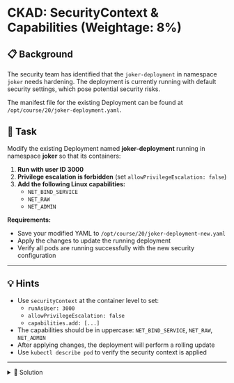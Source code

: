 # CKAD: SecurityContext & Capabilities (Weightage: 8%)

## 📋 Background

The security team has identified that the `joker-deployment` in namespace `joker` needs hardening. The deployment is currently running with default security settings, which pose potential security risks.

The manifest file for the existing Deployment can be found at `/opt/course/20/joker-deployment.yaml`.

## 🎯 Task

Modify the existing Deployment named **joker-deployment** running in namespace **joker** so that its containers:

1. **Run with user ID 3000**
2. **Privilege escalation is forbidden** (set `allowPrivilegeEscalation: false`)
3. **Add the following Linux capabilities:**
   - `NET_BIND_SERVICE`
   - `NET_RAW`
   - `NET_ADMIN`

**Requirements:**
- Save your modified YAML to `/opt/course/20/joker-deployment-new.yaml`
- Apply the changes to update the running deployment
- Verify all pods are running successfully with the new security configuration

---

## 💡 Hints

- Use `securityContext` at the container level to set:
  - `runAsUser: 3000`
  - `allowPrivilegeEscalation: false`
  - `capabilities.add: [...]`
- The capabilities should be in uppercase: `NET_BIND_SERVICE`, `NET_RAW`, `NET_ADMIN`
- After applying changes, the deployment will perform a rolling update
- Use `kubectl describe pod` to verify the security context is applied

---

<details>
<summary>📖 Solution</summary>

```bash
# First, examine the existing deployment
cat /opt/course/20/joker-deployment.yaml

# Copy the file to create a new version
cp /opt/course/20/joker-deployment.yaml /opt/course/20/joker-deployment-new.yaml

# Edit the file to add security context and capabilities
cat <<'EOF' > /opt/course/20/joker-deployment-new.yaml
apiVersion: apps/v1
kind: Deployment
metadata:
  name: joker-deployment
  namespace: joker
spec:
  replicas: 2
  selector:
    matchLabels:
      app: joker
  template:
    metadata:
      labels:
        app: joker
    spec:
      containers:
      - name: joker-container
        image: public.ecr.aws/docker/library/busybox:latest
        command: ["sh", "-c"]
        args:
        - |
          echo "Joker application starting..."
          echo "User ID: $(id -u)"
          echo "Capabilities: $(cat /proc/self/status | grep Cap)"
          while true; do
            echo "$(date '+%Y-%m-%d %H:%M:%S') - Joker is running..."
            sleep 30
          done
        securityContext:
          runAsUser: 3000
          allowPrivilegeEscalation: false
          capabilities:
            add:
            - NET_BIND_SERVICE
            - NET_RAW
            - NET_ADMIN
EOF

# Apply the updated deployment
kubectl apply -f /opt/course/20/joker-deployment-new.yaml

# Wait for the rollout to complete
kubectl rollout status deployment/joker-deployment -n joker

# Verify the changes
kubectl get pods -n joker
kubectl describe deployment joker-deployment -n joker | grep -A 10 "Security Context"

# Check a pod to verify user ID
POD=$(kubectl get pods -n joker -l app=joker -o jsonpath='{.items[0].metadata.name}')
kubectl exec -n joker $POD -- id

# Should show: uid=3000 gid=0(root)
```

**Alternative using kubectl edit:**

```bash
# Edit the deployment directly
kubectl edit deployment joker-deployment -n joker

# Add the securityContext section under containers:
#   securityContext:
#     runAsUser: 3000
#     allowPrivilegeEscalation: false
#     capabilities:
#       add:
#       - NET_BIND_SERVICE
#       - NET_RAW
#       - NET_ADMIN

# Save the current state to the required file
kubectl get deployment joker-deployment -n joker -o yaml > /opt/course/20/joker-deployment-new.yaml
```

**Key Points:**
- **runAsUser: 3000** - Forces the container to run as user ID 3000 (non-root)
- **allowPrivilegeEscalation: false** - Prevents gaining more privileges than the parent process
- **capabilities.add** - Grants specific Linux capabilities without running as root:
  - `NET_BIND_SERVICE` - Bind to ports below 1024
  - `NET_RAW` - Use RAW and PACKET sockets
  - `NET_ADMIN` - Network administration tasks

This configuration follows the principle of least privilege by:
- Running as a non-root user
- Preventing privilege escalation
- Only adding the specific capabilities needed

</details>

